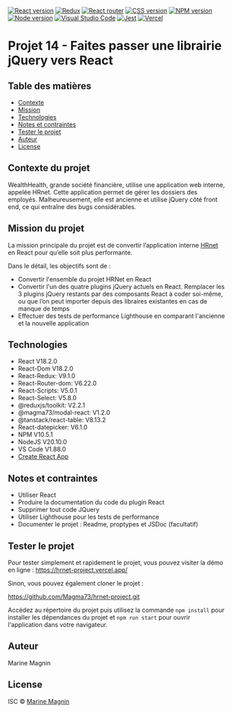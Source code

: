 [![React version](https://img.shields.io/badge/React-20232A?style=for-the-badge&logo=react&logoColor=61DAFB)](https://react.dev/) [![Redux](https://img.shields.io/badge/Redux-593D88?style=for-the-badge&logo=redux&logoColor=white)](https://redux.js.org/) [![React router](https://img.shields.io/badge/React_Router-CA4245?style=for-the-badge&logo=react-router&logoColor=white)](https://reactrouter.com/en/main) [![CSS version](https://img.shields.io/badge/CSS3-1572B6?style=for-the-badge&logo=css3&logoColor=white)](https://www.w3.org/Style/CSS/#specs) [![NPM version](https://img.shields.io/badge/npm-CB3837?style=for-the-badge&logo=npm&logoColor=white)](https://www.npmjs.com/) [![Node version](https://img.shields.io/badge/Node%20js-339933?style=for-the-badge&logo=nodedotjs&logoColor=white)](https://nodejs.org/en) [![Visual Studio Code](https://img.shields.io/badge/Visual%20Studio%20Code-0078d7.svg?style=for-the-badge&logo=visual-studio-code&logoColor=white)](https://vitejs.dev/) [![Jest](https://img.shields.io/badge/Jest-C21325?style=for-the-badge&logo=jest&logoColor=white)](https://jestjs.io/fr/) [![Vercel](https://img.shields.io/badge/Vercel-000000?style=for-the-badge&logo=vercel&logoColor=white)](https://vercel.com/)

# Projet 14 - Faites passer une librairie jQuery vers React

## Table des matières

- [Contexte](#contexte-du-projet)
- [Mission](#mission-du-projet)
- [Technologies](#technologies)
- [Notes et contraintes](#notes-et-contraintes)
- [Tester le projet](#tester-le-projet)
- [Auteur](#auteur)
- [License](#license)

## Contexte du projet

WealthHealth, grande société financière, utilise une application web interne, appelée HRnet. Cette application permet de gérer les dossiers des employés. Malheureusement, elle est ancienne et utilise jQuery côté front end, ce qui entraîne des bugs considérables.

## Mission du projet

La mission principale du projet est de convertir l’application interne [HRnet](https://github.com/OpenClassrooms-Student-Center/P12_Front-end) en React pour qu’elle soit plus performante.

Dans le détail, les objectifs sont de :

- Convertir l'ensemble du projet HRNet en React
- Convertir l'un des quatre plugins jQuery actuels en React. Remplacer les 3 plugins jQuery restants par des composants React à coder soi-même, ou que l’on peut importer depuis des libraires existantes en cas de manque de temps
- Effectuer des tests de performance Lighthouse en comparant l'ancienne et la nouvelle application

## Technologies

- React V18.2.0
- React-Dom V18.2.0
- React-Redux: V9.1.0
- React-Router-dom: V6.22.0
- React-Scripts: V5.0.1
- React-Select: V5.8.0
- @reduxjs/toolkit: V2.2.1
- @magma73/modal-react: V1.2.0
- @tanstack/react-table: V8.13.2
- React-datepicker: V6.1.0
- NPM V10.5.1
- NodeJS V20.10.0
- VS Code V1.88.0
- [Create React App](https://github.com/facebook/create-react-app)

## Notes et contraintes

- Utiliser React
- Produire la documentation du code du plugin React
- Supprimer tout code JQuery
- Utiliser Lighthouse pour les tests de performance
- Documenter le projet : Readme, proptypes et JSDoc (facultatif)

## Tester le projet

Pour tester simplement et rapidement le projet, vous pouvez visiter la démo en ligne : https://hrnet-project.vercel.app/

Sinon, vous pouvez également cloner le projet :

https://github.com/Magma73/hrnet-project.git

Accédez au répertoire du projet puis utilisez la commande `npm install` pour installer les dépendances du projet et `npm run start` pour ouvrir l'application dans votre navigateur.

## Auteur

Marine Magnin

## License

ISC © [Marine Magnin](https://github.com/Magma73/)
